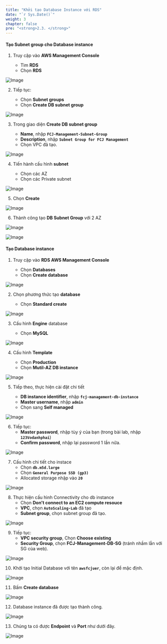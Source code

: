 ```yaml
---
title: "Khởi tạo Database Instance với RDS"
date: "`r Sys.Date()`"
weight: 3
chapter: false
pre: "<strong>2.3. </strong>"
---
```


#### Tạo Subnet group cho Database instance

1. Truy cập vào **AWS Management Console**

   - Tìm **RDS**
   - Chọn **RDS**

![Image](/images/2-preparation/2.3-rds/2.3.1.png?featherlight=false&width=90pc)

2. Tiếp tục:

   - Chọn **Subnet groups**
   - Chọn **Create DB subnet group** 

![Image](/images/2-preparation/2.3-rds/2.3.2.png?featherlight=false&width=90pc)

3. Trong giao diện **Create DB subnet group**

   - **Name**, nhập **`FCJ-Management-Subnet-Group`**
   - **Description**, nhập **`Subnet Group for FCJ Management`**
   - Chọn VPC đã tạo.

![Image](/images/2-preparation/2.3-rds/2.3.3.png?featherlight=false&width=90pc)

4. Tiến hành cấu hình **subnet**

   - Chọn các AZ
   - Chọn các Private subnet

![Image](/images/2-preparation/2.3-rds/2.3.4.png?featherlight=false&width=90pc)

5. Chọn **Create**

![Image](/images/2-preparation/2.3-rds/2.3.5.png?featherlight=false&width=90pc)

6. Thành công tạo **DB Subnet Group** với 2 AZ

![Image](/images/2-preparation/2.3-rds/2.3.6.png?featherlight=false&width=90pc)

![Image](/images/2-preparation/2.3-rds/2.3.7.png?featherlight=false&width=90pc)

#### Tạo Database instance

1. Truy cập vào **RDS AWS Management Console**

   - Chọn **Databases**
   - Chọn **Create database**

![Image](/images/2-preparation/2.3-rds/2.3.8.png?featherlight=false&width=90pc)

2. Chọn phương thức tạo **database**

   - Chọn **Standard create**

![Image](/images/2-preparation/2.3-rds/2.3.9.png?featherlight=false&width=90pc)

3. Cấu hình **Engine** database

   - Chọn **MySQL**

![Image](/images/2-preparation/2.3-rds/2.3.10.png?featherlight=false&width=90pc)

4. Cấu hình **Template**

   - Chọn **Production**
   - Chọn **Mutil-AZ DB  instance**

![Image](/images/2-preparation/2.3-rds/2.3.11.png?featherlight=false&width=90pc)

5. Tiếp theo, thực hiện cài đặt chi tiết

   - **DB instance identifier**, nhập **`fcj-management-db-instance`**
   - **Master username**, nhập **`admin`** 
   - Chọn sang **Self managed**

![Image](/images/2-preparation/2.3-rds/2.3.12.png?featherlight=false&width=90pc)

6. Tiếp tục:
    - **Master password**, nhập tùy ý của bạn (trong bài lab, nhập **```123Vodanhphai```**)
    - **Confirm password**, nhập lại password 1 lần nữa.

![Image](/images/2-preparation/2.3-rds/2.3.13.png?featherlight=false&width=90pc)

7. Cấu hình chi tiết cho instace
   - Chọn **``db.m5d.large``**
   - Chọn **``General Purpose SSD (gp3)``**
   - Allocated storage nhập vào **``20``**

![Image](/images/2-preparation/2.3-rds/2.3.14.png?featherlight=false&width=90pc)

8. Thực hiện cấu hình Connectivity cho db instance
   - Chọn **Don't connect to an EC2 compute resouce**
   - **VPC**, chọn **``AutoScaling-Lab``** đã tạo
   - **Subnet group**, chọn subnet group đã tạo.

![Image](/images/2-preparation/2.3-rds/2.3.15.png?featherlight=false&width=90pc)

9. Tiếp tục:
   - **VPC security group**, Chọn **Choose existing**
   - **Security Group**, chọn **FCJ-Management-DB-SG** (tránh nhầm lẫn với SG của web).

![Image](/images/2-preparation/2.3-rds/2.3.16.png?featherlight=false&width=90pc)

10. Khởi tạo Initial Database với tên **``awsfcjuer``**, còn lại để mặc định.

![Image](/images/2-preparation/2.3-rds/2.3.17.png?featherlight=false&width=90pc)

11. Bấm **Create database**

![Image](/images/2-preparation/2.3-rds/2.3.18.png?featherlight=false&width=90pc)

12. Database instance đã được tạo thành công.

![Image](/images/2-preparation/2.3-rds/2.3.19.png?featherlight=false&width=90pc)

13. Chúng ta có được **Endpoint** và **Port** như dưới đây.

![Image](/images/2-preparation/2.3-rds/2.3.20.png?featherlight=false&width=90pc)